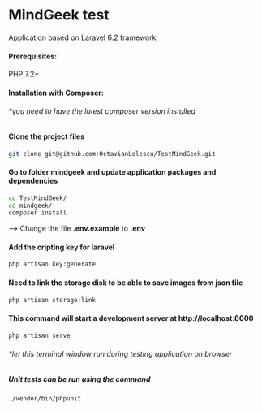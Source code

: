 # MindGeek test

Application based on Laravel 6.2 framework

#### Prerequisites:

PHP 7.2+

#### Installation with Composer:
###### *you need to have the latest composer version installed

#### Clone the project files
```bash
git clone git@github.com:OctavianLelescu/TestMindGeek.git
```

#### Go to folder mindgeek and update application packages and dependencies
```bash
cd TestMindGeek/
cd mindgeek/
composer install
```
--> Change the file **.env.example** to **.env**

#### Add the cripting key for laravel
```bash
php artisan key:generate
```

#### Need to link the storage disk to be able to save images from json file
```bash
php artisan storage:link
```

#### This command will start a development server at http://localhost:8000
```bash
php artisan serve
```
###### *let this terminal window run during testing application on browser

##### Unit tests can be run using the command
```bash
./vendor/bin/phpunit
```
